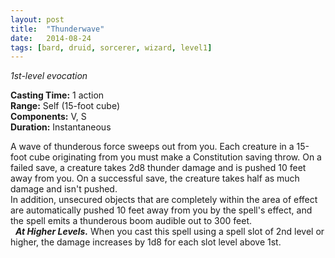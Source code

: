 ```yaml
---
layout: post
title:  "Thunderwave"
date:   2014-08-24
tags: [bard, druid, sorcerer, wizard, level1]
---
```


_1st-level evocation_

**Casting Time:** 1 action  
**Range:** Self (15-foot cube)  
**Components:** V, S  
**Duration:** Instantaneous

A wave of thunderous force sweeps out from you. Each creature in a 15-foot cube originating from you must make a Constitution saving throw. On a failed save, a creature takes 2d8 thunder damage and is pushed 10 feet away from you. On a successful save, the creature takes half as much damage and isn't pushed.  
In addition, unsecured objects that are completely within the area of effect are automatically pushed 10 feet away from you by the spell's effect, and the spell emits a thunderous boom audible out to 300 feet.  
&nbsp;&nbsp;_**At Higher Levels.**_ When you cast this spell using a spell slot of 2nd level or higher, the damage increases by 1d8 for each slot level above 1st.
